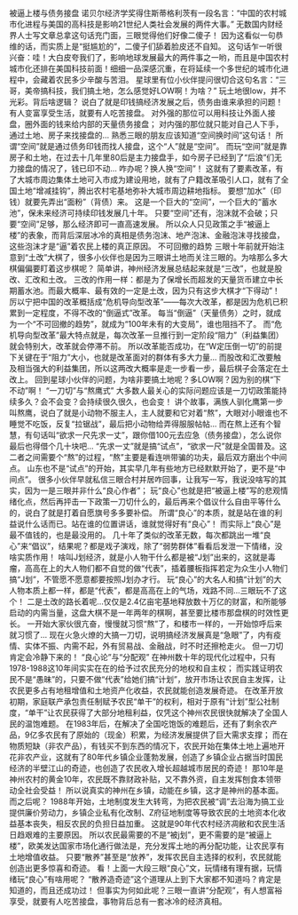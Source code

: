 被逼上楼与债务接盘 诺贝尔经济学奖得住斯蒂格利茨有一段名言：“中国的农村城市化进程与美国的高科技是影响21世纪人类社会发展的两件大事。” 无数国内财经界人士写文章总拿这句话充门面，三眼觉得他们好像二傻子！
因为这看似一句恭维的话，而实质上是“挺尴尬的”，二傻子们舔着脸皮还不自知。 这句话乍一听很兴奋：哇！大白皮夸我们了，影响地球发展最大的两件事之一哟，而且是中国农村城市化还排在美国科技前面！细细一品深感沉重，在将延续一个多世纪的城市化进程中，会藏着农民多少辛酸与苦泪。 星球里有位小伙伴提问很切合这句名言：“三哥，美帝搞科技，我们搞土地，怎么感觉好LOW啊！为啥？” 玩土地很low，并不光彩。背后啥逻辑？
说白了就是印钱搞经济发展之后，债务由谁来承担的问题！有人变富享受生活，就要有人吃苦接盘。
对外强的那位可以用科技让外面人接盘，圈外面的钱来给内部的天量债务接盘；
对内强的那位就只能对自己人下手，通过土地、房子来找接盘的… 
熟悉三眼的朋友应该知道“空间换时间”这句话！
所谓“空间”就是通过债务印钱而找人接盘，这个“人”就是“空间”。 而玩“空间”就是靠房子和土地，在过去十几年里80后是主力接盘手，如今房子已经到了“后浪”们无力接盘的情况了，钱已印不动… 咋办呢？换人换“空间”！ 这就有了要素改革，有了大城市周边集体土地可入市成为建设用地，就有了户籍改革吸引人口，就有了全国土地“增减挂钩”，腾出农村宅基地弥补大城市周边耕地指标。 要想“加水”（印钱）就要先弄出“面粉”（背债）来。 这是一个巨大的“空间”，一个巨大的“蓄水池”，保未来经济可持续印钱发展几十年。 只要“空间”还有，泡沫就不会破；只要“空间”足够，那么经济即可一直高速发展。 所以众人只见政策之手“被逼上楼”的表象，而背后深层冰冷的真相是债务泡沫、地产泡沫、金融泡沫寻找接盘，这些泡沫才是“逼”着农民上楼的真正原因。 
不可回撤的趋势 三眼十年前就开始注意到“土改”大棋了，很多小伙伴也是因为三眼讲土地而关注三眼的。为啥那么多大棋偏偏要盯着这步棋呢？ 简单讲，神州经济发展总结起来就是“三改”，也就是股改、汇改和土改。
三改的作用一样：都是为了保增长而超发的天量货币建立中长期蓄水池。而最大概率、最有效的一定是土改，因为只有这步大棋才“下得动”！ 厉以宁把中国的改革概括成“危机导向型改革”——每次大改革，都是因为危机已积累到一定程度，不得不改的“倒逼式”改革。 每当“倒逼”（天量债务）之时，就成为一个“不可回撤的趋势”，就成为“100年未有的大变局”，谁也阻挡不了。 而“危机导向型改革”最大特点就是，每次改革一旦推行到一定阶段“阻力”（利益集团）就会特别大，改革就会停滞不前。 所以改革能否成功，在“W定压倒一切”的前提下关键在于“阻力”大小，也就是改革面对的群体有多大力量… 而股改和汇改要触及相当强大的利益集团，所以这两改大概率是走一步看一步，最后棋子会落定在土改上。 回到星球小伙伴的问题，为啥非要搞土地呢？多LOW啊？因为别的棋“下不动”啊！  “一刀切”与“熬鹰式” 大多数人最关心的实际问题应该是一刀切政策能持续多久？会不会变？会持续很久很久，也会变！ 讲个故事，满族人驯化鹰第一步叫熬鹰，说白了就是小动物不服主人，主人就要和它对着“熬”，大眼对小眼谁也不睡觉不吃饭，反复“拉锯战”，最后把小动物给弄得服服帖帖… 而在熬上还有个智慧，有句话叫“欲求一尺先求一丈”，跟你借100元去应急（债务接盘），怎么说你最后也得借个几十块吧… “先求一丈”就是搞“试点”，“欲求一尺”就是全国普及。这二者之间需要个“熬”的过程，“熬”主要是看连哄带骗的功夫，最后双方磨出个中间点。
山东也不是“试点”的开始，其实早几年有些地方已经默默开始了，更不是“中间点”。 
很多小伙伴早就私信三眼合村并居咋回事，让我写一写，我说没啥写的其实，因为一是三眼并非什么“良心作者”； 玩“良心”也就是把“被逼上楼”写的悲观情绪化点，然后再抨击一下政策一刀切什么的，最后再来个倡议什么自由平等什么的，说白了就是打着自愿旗号多多要补偿。 所谓“良心”的本质，就是站在谁的利益说什么话而已。站在谁的位置讲话，谁就觉得好有“良心”！
而实际上“良心”是最不值钱的，也是最没用的。
几十年了类似的改革无数，每次都跳出一堆“良心”来“倡议”，结果呢？都是戏子演戏，除了“弱势群体”看看后发泄一下情绪，没啥实质作用！
啥叫J划经济，就是小人物干什么都是被“J划”出来的，这就是毒瘤，高高在上的大人物们都不自觉的做“代表”，插着腰板指挥若定为众生小人物们搞“J划”，不管愿不愿意都要按照J划办才行。
玩“良心”的大名人和搞“计划”的大人物本质上都一样，都是“代表”，都是高高在上的气场，戏路不同…三眼玩不了这个！
二是土改的路长着呢…仅仅是2.4亿亩宅基地释放数十万亿的财富，和所能够启动的内需当量，这盘大棋不是一年两年的棋啊，甚至要比楼市那盘棋的时效性更长。 一开始大家伙很亢奋，慢慢就习惯“熬”了，和楼市一样的，一开始惊呼后来就习惯了… 现在火急火燎的大搞一刀切，说明搞经济发展真是“急眼”了，内有疫情、实体不振、内需不起，外有贸易战、金融战，时不时还擦枪走火。 但一刀切肯定会冷静下来的！  “良心论”与“分配观” 在神州数十年的现代化过程中，只有1978-1988这10年间实实在在的给予过农民充分的地权和自主权；
而实践证明农民不是“愚昧”的，只要不做“代表”给她们搞“计划”，放开市场让农民自主发挥，让农民更多占有地租增值和土地资产化收益，农民就能创造发展奇迹。 在改革开放初期，家庭联产承包责任制赋予农民“单干”的权利，相对于原有“计划”型公社制度，“单干”让农民获得了大部分地租利益，仅凭这个神州农民很快就解决了全国人民的温饱难题。 在1983年后，在解决了全国吃饱饭的难题后，还有了剩余农产品，9亿多农民有了原始的（现金）积累，为经济发展提供了巨大需求支撑； 而在物质短缺（非农产品），有钱买不到东西的情况下，农民开始在集体土地上遍地开花非农产业，这就有了80年代乡镇企业蓬勃发展，创造了乡镇企业占据当时国民经济的半壁江山的奇迹，也创造了农民收入增长超越城市居民的奇迹！ 那10年是神州农村的黄金10年，农民既不靠财政补贴，又不靠外资，自主发挥刨食本领带动全社会受益！
所以说真实的神州在乡镇，动能在乡镇，这才是神州的基本面。 而之后呢？ 1988年开始，土地制度发生大转弯，为把农民被“调”去沿海为搞工业提供廉价劳动力，乡镇企业私有化改制、Z府征地制度等导致农民的土地资本化收益基本丧失，相反农民的负担日益加重。
这就是90年代农村经济凋敝和农民生活日趋艰难的主要原因。 所以农民最需要的不是“被j划”，更不需要的是“被逼上楼”，欧美发达国家市场化通行做法是，充分发挥土地的再分配功能，让农民享有土地增值收益。
只要“散养”甚至是“放养”，发挥农民自主选择的权利，农民就能创造出更多惊喜和奇迹。  看！上面一大段三眼“良心”文，玩情绪有理有据，玩情绪玩“良心”有啥用呢？
“散养造奇迹”这个道理从上到下大家都不知道吗？肯定是知道的，而且还成功过！
但事实为何如此呢？三眼一直讲“分配观”，有人想富裕享受，就要有人吃苦接盘，事物背后总有一套冰冷的经济真相。